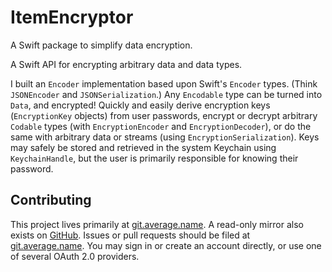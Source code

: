 # ItemEncryptor
A Swift package to simplify data encryption.

A Swift API for encrypting arbitrary data and data types.

I built an `Encoder` implementation based upon Swift's `Encoder` types. (Think `JSONEncoder` and `JSONSerialization`.) Any `Encodable` type can be turned into `Data`, and encrypted! Quickly and easily derive encryption keys (`EncryptionKey` objects) from user passwords, encrypt or decrypt arbitrary `Codable` types (with `EncryptionEncoder` and `EncryptionDecoder`), or do the same with arbitrary data or streams (using `EncryptionSerialization`). Keys may safely be stored and retrieved in the system Keychain using `KeychainHandle`, but the user is primarily responsible for knowing their password.

## Contributing

This project lives primarily at [git.average.name](https://git.average.name/AverageHelper/ItemEncryptor). A read-only mirror also exists on [GitHub](https://github.com/AverageHelper/ItemEncryptor). Issues or pull requests should be filed at [git.average.name](https://git.average.name/AverageHelper/ItemEncryptor). You may sign in or create an account directly, or use one of several OAuth 2.0 providers.
